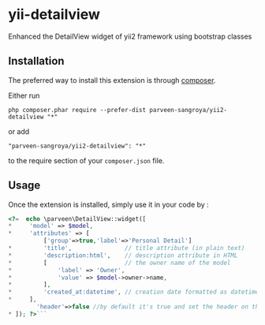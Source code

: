yii-detailview
==============
Enhanced the DetailView widget of yii2 framework using bootstrap classes

Installation
------------

The preferred way to install this extension is through [composer](http://getcomposer.org/download/).

Either run

```
php composer.phar require --prefer-dist parveen-sangroya/yii2-detailview "*"
```

or add

```
"parveen-sangroya/yii2-detailview": "*"
```

to the require section of your `composer.json` file.


Usage
-----

Once the extension is installed, simply use it in your code by  :

```php
<?=  echo \parveen\DetailView::widget([
*     'model' => $model,
*     'attributes' => [
          ['group'=>true,'label'=>'Personal Detail']
*         'title',               // title attribute (in plain text)
*         'description:html',    // description attribute in HTML
*         [                      // the owner name of the model
*             'label' => 'Owner',
*             'value' => $model->owner->name,
*         ],
*         'created_at:datetime', // creation date formatted as datetime
*     ],
        'header'=>false //by default it's true and set the header on the top
* ]); ?>```

